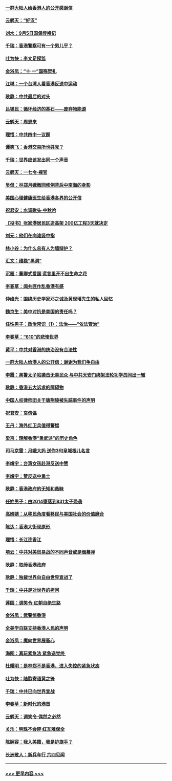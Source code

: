 #### [一群大陆人给香港人的公开感谢信](../pages/nsc993/n11514797.md?t=09120722) 
#### [云鹤天：“好汉”](../pages/nsc993/n11513536.md?t=09120722) 
#### [刘水：9月5日国保传唤记](../pages/nsc993/n11513460.md?t=09120722) 
#### [千瑞：香港警察可有一个男儿乎？](../pages/nsc993/n11513109.md?t=09120722) 
#### [吐为快：李文足探监](../pages/nsc993/n11509622.md?t=09120722) 
#### [金浴凤：“十‧一”国殇贺礼](../pages/nsc993/n11509593.md?t=09120722) 
#### [江琳：一个台湾人看香港反送中运动](../pages/nsc993/n11509211.md?t=09120722) 
#### [耿静：中共最后的对头](../pages/nsc993/n11508308.md?t=09120722) 
#### [吕锡民：循环经济的基石——废弃物能源](../pages/nsc993/n11508212.md?t=09120722) 
#### [云鹤天：周恩来](../pages/nsc993/n11508055.md?t=09120722) 
#### [理悟：中共四中一议题](../pages/nsc993/n11507782.md?t=09120722) 
#### [谭笑飞：香港交易所也姓党？](../pages/nsc993/n11507753.md?t=09120722) 
#### [千瑞：世界应该发出同一个声音](../pages/nsc993/n11507290.md?t=09120722) 
#### [云鹤天：一七令‧裸官](../pages/nsc993/n11507177.md?t=09120722) 
#### [吴侃：林郑月娥撤回修例背后中南海的身影](../pages/nsc993/n11506876.md?t=09120722) 
#### [美国心理健康医生给香港各界的公开信](../pages/nsc993/n11506809.md?t=09120722) 
#### [祝君安：水调歌头‧中秋吟](../pages/nsc993/n11506758.md?t=09120722) 
#### [【投书】张家港居民区造高架 200亿工程3天就决定](../pages/nsc993/n11506682.md?t=09120722) 
#### [刘元：他们在向谁竖中指](../pages/nsc993/n11505384.md?t=09120722) 
#### [林小谷：为什么总有人为墙辩护？](../pages/nsc993/n11505226.md?t=09120722) 
#### [汇文：维稳“黑洞”](../pages/nsc993/n11504347.md?t=09120722) 
#### [沉雁：董卿式爱国 谎言里开不出生命之花](../pages/nsc993/n11503215.md?t=09120722) 
#### [李春草：闻共匪作乱香港有感](../pages/nsc993/n11503072.md?t=09120722) 
#### [仲维光：围绕历史学家邓之诚及黄现璠先生的私人回忆](../pages/nsc993/n11501330.md?t=09120722) 
#### [魏京生：美中对抗是美国的责任吗？](../pages/nsc993/n11500723.md?t=09120722) 
#### [任性男子：政治常识（1）：法治——“依法管治”](../pages/nsc993/n11500791.md?t=09120722) 
#### [李春草：“610”的悲惨世界](../pages/nsc993/n11501141.md?t=09120722) 
#### [黄平：中共对香港的统治没有合法性](../pages/nsc993/n11499473.md?t=09120722) 
#### [一群大陆人给港人的公开信：谢谢为我们争自由](../pages/nsc993/n11500402.md?t=09120722) 
#### [李霞：黑警太子站袭击无辜民众 与中共天安门绑架法轮功学员同出一辙](../pages/nsc993/n11499805.md?t=09120722) 
#### [耿静：香港五大诉求的障碍物](../pages/nsc993/n11497578.md?t=09120722) 
#### [中国人权律师团关于唐荆陵被失踪事件的声明](../pages/nsc993/n11500014.md?t=09120722) 
#### [祝君安：哀傀儡](../pages/nsc993/n11499776.md?t=09120722) 
#### [王丹：海外红卫兵值得警惕](../pages/nsc993/n11498138.md?t=09120722) 
#### [梁京：理解香港“勇武派”的历史角色](../pages/nsc993/n11498006.md?t=09120722) 
#### [司马京雷：月娥大妈  送你3句皇城根儿名言](../pages/nsc993/n11497885.md?t=09120722) 
#### [李靖宇：台湾女孩赴港反送中赞](../pages/nsc993/n11497721.md?t=09120722) 
#### [李靖宇：赞反送中勇士](../pages/nsc993/n11497452.md?t=09120722) 
#### [耿静：香港政府的无知和愚昧](../pages/nsc993/n11494238.md?t=09120722) 
#### [任姓男子：由2014堕落到831太子恐袭](../pages/nsc993/n11496683.md?t=09120722) 
#### [高婧婧：从移民角度看移民与美国社会的价值磨合](../pages/nsc993/n11495757.md?t=09120722) 
#### [陈达：香港大街现原形 ](../pages/nsc993/n11495441.md?t=09120722) 
#### [理悟：长江连香江](../pages/nsc993/n11495377.md?t=09120722) 
#### [项云：中共对美贸易战的不同声音或是烟幕弹](../pages/nsc993/n11494929.md?t=09120722) 
#### [耿静：取缔香港政府](../pages/nsc993/n11494218.md?t=09120722) 
#### [耿静：独裁世界向自由世界宣战了](../pages/nsc993/n11494190.md?t=09120722) 
#### [千瑞：中共是对世界的拷问](../pages/nsc993/n11493021.md?t=09120722) 
#### [莲园：调笑令‧红朝自绝生路](../pages/nsc993/n11493011.md?t=09120722) 
#### [金浴凤：武警惊香港](../pages/nsc993/n11492994.md?t=09120722) 
#### [全美学自联支持香港人民的声明](../pages/nsc993/n11492630.md?t=09120722) 
#### [金浴凤：魔向世界展畜心](../pages/nsc993/n11492599.md?t=09120722) 
#### [海网：真玩紧急法 紧急送党终 ](../pages/nsc993/n11492535.md?t=09120722) 
#### [杜耀明：是林郑不是香港，进入失控的紧急状态](../pages/nsc993/n11491420.md?t=09120722) 
#### [吐为快：陆胞寄语黄之锋](../pages/nsc993/n11491117.md?t=09120722) 
#### [千瑞：中共已向世界宣战](../pages/nsc993/n11490123.md?t=09120722) 
#### [李春草：新时代的港首](../pages/nsc993/n11489864.md?t=09120722) 
#### [云鹤天：调笑令·偶然之必然](../pages/nsc993/n11489701.md?t=09120722) 
#### [关乐：明珠不会碎 红瓦难保全](../pages/nsc993/n11489647.md?t=09120722) 
#### [陈婉容：我入美籍，我是护旗手？](../pages/nsc993/n11487908.md?t=09120722) 
#### [长洲散人：新兵车行 六四见闻](../pages/nsc993/n11487729.md?t=09120722) 

----
#### [ >>> 更早内容 <<< ](../indexes/nsc993-earlier.md)
